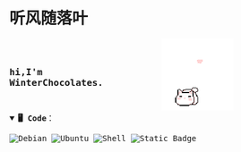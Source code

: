 <link href="https://fonts.font.im/css?family=Source+Code+Pro" rel="stylesheet">
<style>
body {font-family: 'Source Code Pro', monospace;}
.container {display: flex; justify-content: space-between; align-items: center;}
.text {flex: 1; margin-right: 20px;}
.images {flex: 1; margin-left: 20px;}
</style>

# <font face="楷体">听风随落叶</font>

<div class="container">
<div class="text">

### <p>hi,I'm WinterChocolates.</p>

</div>
<div class="images">
<img src="./img/cat.gif" alt="Cat">
</div>
</div>

<details open>
<summary> <b>🖥️ Code</b>：</summary>
<p>
  <img alt="Debian" src="https://img.shields.io/badge/Debian-winterchocolates?logo=debian&logoColor=while&color=black" />
  <img alt="Ubuntu" src="https://img.shields.io/badge/Ubuntu-winterchocolates?logo=ubuntu&logoColor=while&color=black" />
  <img alt="Shell" src="https://img.shields.io/badge/Shell-winterchocolates?logo=shell&logoColor=while&color=black" />
  <img alt="Static Badge" src="https://img.shields.io/badge/Docker-winterchocolates?style=flat&logo=docker&logoColor=while&color=black" />
</p>
</details>




